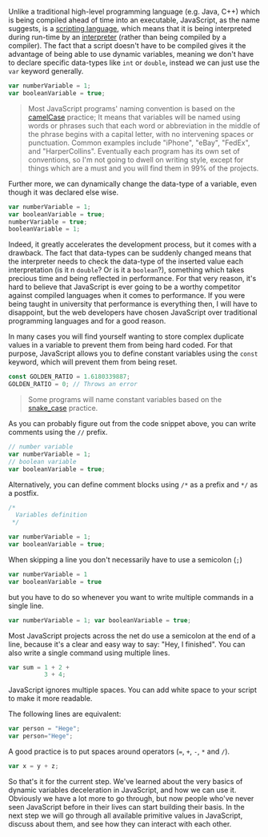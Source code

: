 Unlike a traditional high-level programming language (e.g. Java, C++) which is being compiled ahead of time into an executable, JavaScript, as the name suggests, is a [scripting language](https://en.wikipedia.org/wiki/Scripting_language), which means that it is being interpreted during run-time by an [interpreter](https://en.wikipedia.org/wiki/Interpreter_(computing)) (rather than being compiled by a compiler). The fact that a script doesn't have to be compiled gives it the advantage of being able to use dynamic variables, meaning we don't have to declare specific data-types like `int` or `double`, instead we can just use the `var` keyword generally.

```js
var numberVariable = 1;
var booleanVariable = true;
```

> Most JavaScript programs' naming convention is based on the [camelCase](https://en.wikipedia.org/wiki/Camel_case) practice; It means that variables will be named using words or phrases such that each word or abbreviation in the middle of the phrase begins with a capital letter, with no intervening spaces or punctuation. Common examples include "iPhone", "eBay", "FedEx", and "HarperCollins". Eventually each program has its own set of conventions, so I'm not going to dwell on writing style, except for things which are a must and you will find them in 99% of the projects.

Further more, we can dynamically change the data-type of a variable, even though it was declared else wise.

```js
var numberVariable = 1;
var booleanVariable = true;
numberVariable = true;
booleanVariable = 1;
```

Indeed, it greatly accelerates the development process, but it comes with a drawback. The fact that data-types can be suddenly changed means that the interpreter needs to check the data-type of the inserted value each interpretation (is it n `double`? Or is it a `boolean`?), something which takes precious time and being reflected in performance. For that very reason, it's hard to believe that JavaScript is ever going to be a worthy competitor against compiled languages when it comes to performance. If you were being taught in university that performance is everything then, I will have to disappoint, but the web developers have chosen JavaScript over traditional programming languages and for a good reason.

In many cases you will find yourself wanting to store complex duplicate values in a variable to prevent them from being hard coded. For that purpose, JavaScript allows you to define constant variables using the `const` keyword, which will prevent them from being reset.

```js
const GOLDEN_RATIO = 1.6180339887;
GOLDEN_RATIO = 0; // Throws an error
```

> Some programs will name constant variables based on the [snake_case](https://en.wikipedia.org/wiki/snake_case) practice.

As you can probably figure out from the code snippet above, you can write comments using the `//` prefix.

```js
// number variable
var numberVariable = 1;
// boolean variable
var booleanVariable = true;
```

Alternatively, you can define comment blocks using `/*` as a prefix and `*/` as a postfix.

```js
/*
  Variables definition
 */

var numberVariable = 1;
var booleanVariable = true;
```

When skipping a line you don't necessarily have to use a semicolon (`;`)

```js
var numberVariable = 1
var booleanVariable = true
```

but you have to do so whenever you want to write multiple commands in a single line.

```js
var numberVariable = 1; var booleanVariable = true;
```

Most JavaScript projects across the net do use a semicolon at the end of a line, because it's a clear and easy way to say: "Hey, I finished". You can also write a single command using multiple lines.

```js
var sum = 1 + 2 +
          3 + 4;
```

JavaScript ignores multiple spaces. You can add white space to your script to make it more readable.

The following lines are equivalent:

```js
var person = "Hege";
var person="Hege";
```

A good practice is to put spaces around operators (`=`, `+`, `-`, `*` and `/`).

```js
var x = y + z;
```

So that's it for the current step. We've learned about the very basics of dynamic variables deceleration in JavaScript, and how we can use it. Obviously we have a lot more to go through, but now people who've never seen JavaScript before in their lives can start building their basis. In the next step we will go through all available primitive values in JavaScript, discuss about them, and see how they can interact with each other.
